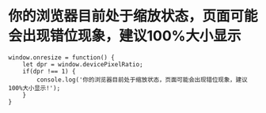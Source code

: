 #   你的浏览器目前处于缩放状态，页面可能会出现错位现象，建议100%大小显示
```
window.onresize = function() {
    let dpr = window.devicePixelRatio;
    if(dpr !== 1) {
        console.log('你的浏览器目前处于缩放状态，页面可能会出现错位现象，建议100%大小显示!');
    }
}
```